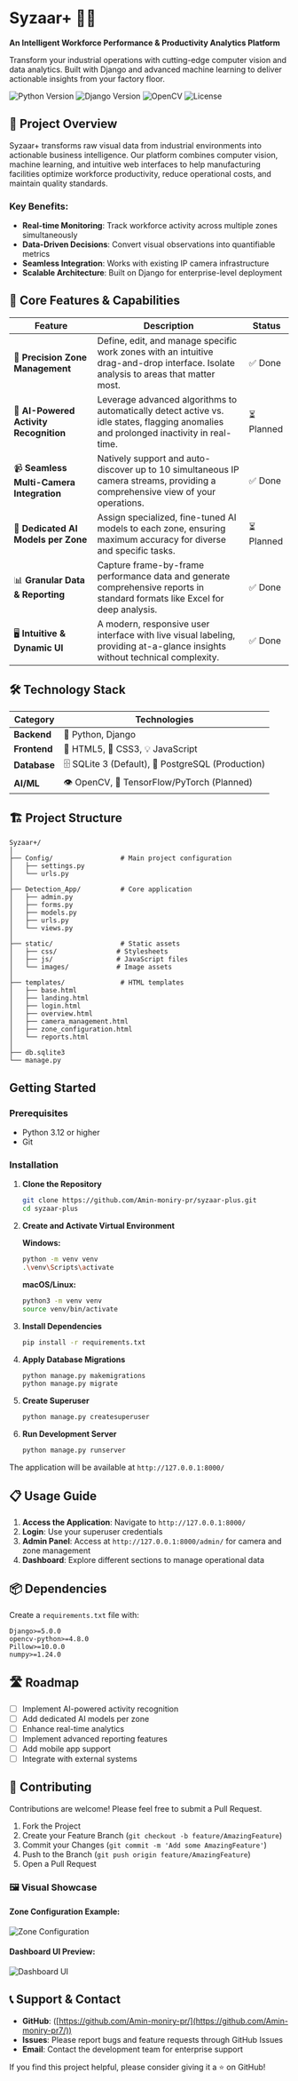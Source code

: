 # Syzaar+ 💛✨

**An Intelligent Workforce Performance & Productivity Analytics Platform**

Transform your industrial operations with cutting-edge computer vision and data analytics. Built with Django and advanced machine learning to deliver actionable insights from your factory floor.

![Python Version](https://img.shields.io/badge/Python-3.12-3776AB.svg?style=for-the-badge&logo=Python)
![Django Version](https://img.shields.io/badge/Django-5.0-092E20.svg?style=for-the-badge&logo=Django)
![OpenCV](https://img.shields.io/badge/OpenCV-4.8-5C3EE8.svg?style=for-the-badge&logo=OpenCV)
![License](https://img.shields.io/badge/License-MIT-yellow.svg?style=for-the-badge)

## 🎯 Project Overview

Syzaar+ transforms raw visual data from industrial environments into actionable business intelligence. Our platform combines computer vision, machine learning, and intuitive web interfaces to help manufacturing facilities optimize workforce productivity, reduce operational costs, and maintain quality standards.

### Key Benefits:
- **Real-time Monitoring**: Track workforce activity across multiple zones simultaneously
- **Data-Driven Decisions**: Convert visual observations into quantifiable metrics
- **Seamless Integration**: Works with existing IP camera infrastructure
- **Scalable Architecture**: Built on Django for enterprise-level deployment

## 🌟 Core Features & Capabilities

| Feature | Description | Status |
|---------|-------------|--------|
| 📍 **Precision Zone Management** | Define, edit, and manage specific work zones with an intuitive drag-and-drop interface. Isolate analysis to areas that matter most. | ✅ Done |
| 🧠 **AI-Powered Activity Recognition** | Leverage advanced algorithms to automatically detect active vs. idle states, flagging anomalies and prolonged inactivity in real-time. | ⏳ Planned |
| 📹 **Seamless Multi-Camera Integration** | Natively support and auto-discover up to 10 simultaneous IP camera streams, providing a comprehensive view of your operations. | ✅ Done |
| 🤖 **Dedicated AI Models per Zone** | Assign specialized, fine-tuned AI models to each zone, ensuring maximum accuracy for diverse and specific tasks. | ⏳ Planned |
| 📊 **Granular Data & Reporting** | Capture frame-by-frame performance data and generate comprehensive reports in standard formats like Excel for deep analysis. | ✅ Done |
| 🖥️ **Intuitive & Dynamic UI** | A modern, responsive user interface with live visual labeling, providing at-a-glance insights without technical complexity. | ✅ Done |

## 🛠️ Technology Stack

| Category | Technologies |
|----------|-------------|
| **Backend** | 🐍 Python,  Django |
| **Frontend** | 📄 HTML5, 🎨 CSS3, 💡 JavaScript |
| **Database** | 🗄️ SQLite 3 (Default), 🐘 PostgreSQL (Production) |
| **AI/ML** | 👁️ OpenCV, 🧠 TensorFlow/PyTorch (Planned) |

## 🏗️ Project Structure

```
Syzaar+/
│
├── Config/                 # Main project configuration
│   ├── settings.py
│   └── urls.py
│
├── Detection_App/          # Core application
│   ├── admin.py
│   ├── forms.py
│   ├── models.py
│   ├── urls.py
│   └── views.py
│
├── static/                 # Static assets
│   ├── css/               # Stylesheets
│   ├── js/                # JavaScript files
│   └── images/            # Image assets
│
├── templates/              # HTML templates
│   ├── base.html
│   ├── landing.html
│   ├── login.html
│   ├── overview.html
│   ├── camera_management.html
│   ├── zone_configuration.html
│   └── reports.html
│
├── db.sqlite3
└── manage.py
```

##  Getting Started

### Prerequisites

- Python 3.12 or higher
- Git

### Installation

1. **Clone the Repository**
   ```bash
   git clone https://github.com/Amin-moniry-pr/syzaar-plus.git
   cd syzaar-plus
   ```

2. **Create and Activate Virtual Environment**
   
   **Windows:**
   ```bash
   python -m venv venv
   .\venv\Scripts\activate
   ```
   
   **macOS/Linux:**
   ```bash
   python3 -m venv venv
   source venv/bin/activate
   ```

3. **Install Dependencies**
   ```bash
   pip install -r requirements.txt
   ```

4. **Apply Database Migrations**
   ```bash
   python manage.py makemigrations
   python manage.py migrate
   ```

5. **Create Superuser**
   ```bash
   python manage.py createsuperuser
   ```

6. **Run Development Server**
   ```bash
   python manage.py runserver
   ```

The application will be available at `http://127.0.0.1:8000/`

## 📋 Usage Guide

1. **Access the Application**: Navigate to `http://127.0.0.1:8000/`
2. **Login**: Use your superuser credentials
3. **Admin Panel**: Access at `http://127.0.0.1:8000/admin/` for camera and zone management
4. **Dashboard**: Explore different sections to manage operational data

## 📦 Dependencies

Create a `requirements.txt` file with:

```
Django>=5.0.0
opencv-python>=4.8.0
Pillow>=10.0.0
numpy>=1.24.0
```

## 🛣️ Roadmap

- [ ] Implement AI-powered activity recognition
- [ ] Add dedicated AI models per zone
- [ ] Enhance real-time analytics
- [ ] Implement advanced reporting features
- [ ] Add mobile app support
- [ ] Integrate with external systems

## 🤝 Contributing

Contributions are welcome! Please feel free to submit a Pull Request.

1. Fork the Project
2. Create your Feature Branch (`git checkout -b feature/AmazingFeature`)
3. Commit your Changes (`git commit -m 'Add some AmazingFeature'`)
4. Push to the Branch (`git push origin feature/AmazingFeature`)
5. Open a Pull Request

### 🖼️ Visual Showcase

#### Zone Configuration Example:
![Zone Configuration](Project_Picture/Image%20(2).png)

#### Dashboard UI Preview:
![Dashboard UI](Project_Picture/Image%20(7).png)

## 📞 Support & Contact

- **GitHub**: ([https://github.com/Amin-moniry-pr/](https://github.com/Amin-moniry-pr7/))
- **Issues**: Please report bugs and feature requests through GitHub Issues
- **Email**: Contact the development team for enterprise support

If you find this project helpful, please consider giving it a ⭐ on GitHub!

